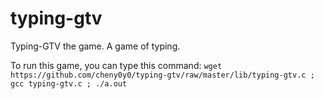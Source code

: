 # typing-gtv
Typing-GTV the game. A game of typing.

To run this game, you can type this command: `wget https://github.com/cheny0y0/typing-gtv/raw/master/lib/typing-gtv.c ; gcc typing-gtv.c ; ./a.out`

